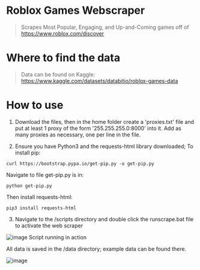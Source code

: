 # Roblox Games Webscraper
> Scrapes Most Popular, Engaging, and Up-and-Coming games off of https://www.roblox.com/discover

# Where to find the data
> Data can be found on Kaggle: https://www.kaggle.com/datasets/databitio/roblox-games-data

# How to use
1. Download the files, then in the home folder create a 'proxies.txt' file and put at least 1 proxy of the form '255.255.255.0:8000' into it. Add as many proxies as necessary, one per line in the file.

2. Ensure you have Python3 and the requests-html library downloaded;
To install pip:

```
curl https://bootstrap.pypa.io/get-pip.py -o get-pip.py
```


Navigate to file get-pip.py is in:

```
python get-pip.py
```

Then install requests-html:

```
pip3 install requests-html
```


3. Navigate to the /scripts directory and double click the runscrape.bat file to activate the web scraper

![image](https://user-images.githubusercontent.com/98235574/158307811-b5c3d9c4-525f-4400-a818-46a21df1239b.png)
Script running in action

All data is saved in the /data directory; example data can be found there.

![image](https://user-images.githubusercontent.com/98235574/158309783-2bc3b111-b9a1-4636-97d6-f29b3ebb550d.png)

